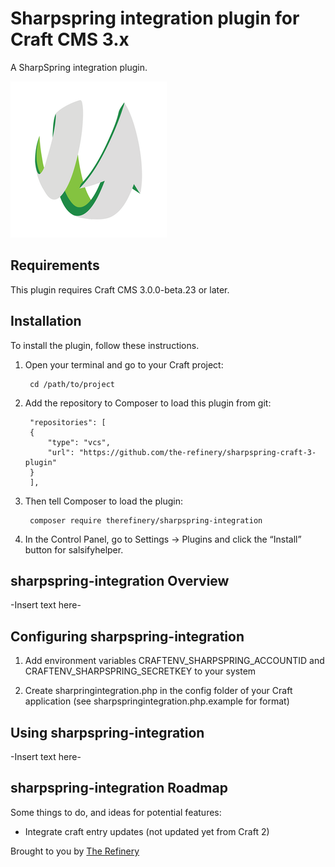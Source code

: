 # Sharpspring integration plugin for Craft CMS 3.x

A SharpSpring integration plugin.

![Screenshot](resources/img/plugin-logo.png)

## Requirements

This plugin requires Craft CMS 3.0.0-beta.23 or later.

## Installation

To install the plugin, follow these instructions.

1. Open your terminal and go to your Craft project:

        cd /path/to/project

2. Add the repository to Composer to load this plugin from git:

        "repositories": [
        {
            "type": "vcs",
            "url": "https://github.com/the-refinery/sharpspring-craft-3-plugin"
        }
        ],


3. Then tell Composer to load the plugin:

        composer require therefinery/sharpspring-integration

3. In the Control Panel, go to Settings → Plugins and click the “Install” button for salsifyhelper.

## sharpspring-integration Overview

-Insert text here-

## Configuring sharpspring-integration

1. Add environment variables CRAFTENV_SHARPSPRING_ACCOUNTID and CRAFTENV_SHARPSPRING_SECRETKEY to your system

2. Create sharpringintegration.php in the config folder of your Craft application (see sharpspringintegration.php.example for format)

## Using sharpspring-integration

-Insert text here-

## sharpspring-integration Roadmap

Some things to do, and ideas for potential features:

* Integrate craft entry updates (not updated yet from Craft 2)

Brought to you by [The Refinery](https://the-refinery.io)
